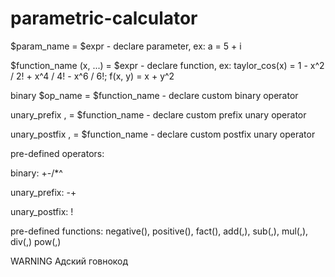 # parametric-calculator

$param_name = $expr - declare parameter, ex: a = 5 + i

$function_name (x, ...) = $expr - declare function, ex: taylor_cos(x) = 1 - x^2 / 2! + x^4 / 4! - x^6 / 6!; f(x, y) = x + y^2

binary $op_name = $function_name - declare custom binary operator

unary_prefix , = $function_name - declare custom prefix unary operator

unary_postfix , = $function_name - declare custom postfix unary operator

pre-defined operators:

binary: +-/*^

unary_prefix: -+

unary_postfix: !

pre-defined functions: negative(), positive(), fact(), add(,), sub(,), mul(,), div(,) pow(,)


WARNING Адский говнокод

